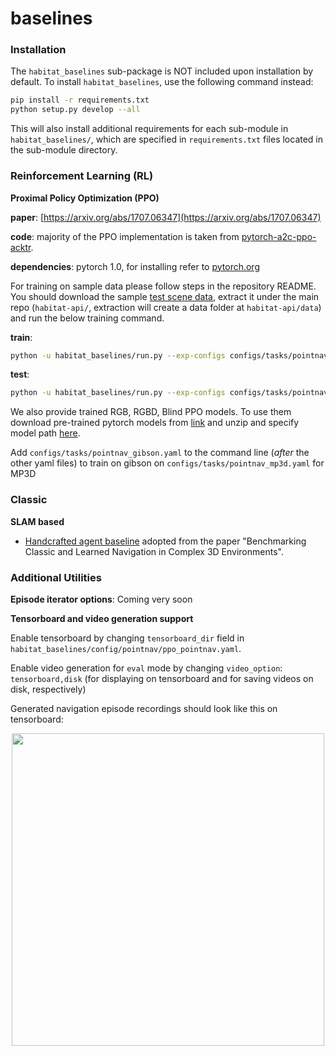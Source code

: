 baselines
==============================
### Installation

The `habitat_baselines` sub-package is NOT included upon installation by default. To install `habitat_baselines`, use the following command instead:
```bash
pip install -r requirements.txt
python setup.py develop --all
```
This will also install additional requirements for each sub-module in `habitat_baselines/`, which are specified in `requirements.txt` files located in the sub-module directory.


### Reinforcement Learning (RL)

**Proximal Policy Optimization (PPO)**

**paper**: [https://arxiv.org/abs/1707.06347](https://arxiv.org/abs/1707.06347)

**code**: majority of the PPO implementation is taken from
[pytorch-a2c-ppo-acktr](https://github.com/ikostrikov/pytorch-a2c-ppo-acktr).

**dependencies**: pytorch 1.0, for installing refer to [pytorch.org](https://pytorch.org/)

For training on sample data please follow steps in the repository README. You should download the sample [test scene data](http://dl.fbaipublicfiles.com/habitat/habitat-test-scenes.zip), extract it under the main repo (`habitat-api/`, extraction will create a data folder at `habitat-api/data`) and run the below training command.

**train**:
```bash
python -u habitat_baselines/run.py --exp-configs configs/tasks/pointnav.yaml habitat_baselines/config/pointnav/ppo_pointnav.yaml --run-type train
```

**test**:
```bash
python -u habitat_baselines/run.py --exp-configs configs/tasks/pointnav.yaml habitat_baselines/config/pointnav/ppo_pointnav.yaml --run-type eval
```

We also provide trained RGB, RGBD, Blind PPO models.
To use them download pre-trained pytorch models from [link](https://dl.fbaipublicfiles.com/habitat/data/baselines/v1/habitat_baselines_v1.zip) and unzip and specify model path [here](agents/ppo_agents.py#L132).

Add ``configs/tasks/pointnav_gibson.yaml`` to the command line (*after* the other yaml files) to train on gibson on ``configs/tasks/pointnav_mp3d.yaml`` for MP3D

### Classic

**SLAM based**

- [Handcrafted agent baseline](slambased/README.md) adopted from the paper
"Benchmarking Classic and Learned Navigation in Complex 3D Environments".
### Additional Utilities

**Episode iterator options**:
Coming very soon

**Tensorboard and video generation support**

Enable tensorboard by changing `tensorboard_dir` field in `habitat_baselines/config/pointnav/ppo_pointnav.yaml`.

Enable video generation for `eval` mode by changing `video_option`: `tensorboard,disk` (for displaying on tensorboard and for saving videos on disk, respectively)

Generated navigation episode recordings should look like this on tensorboard:
<p align="center">
  <img src="../res/img/tensorboard_video_demo.gif"  height="500">
</p>
